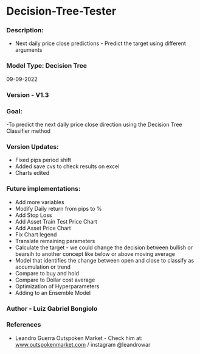 # Decision-Tree-Tester

### Description:
- Next daily price close predictions - Predict the target using different arguments 

### Model Type: Decision Tree 
09-09-2022 

### Version - V1.3

### Goal:
-To predict the next daily price close direction using the Decision Tree Classifier method 
 
### Version Updates:
- Fixed pips period shift 
- Added save cvs to check results on excel 
- Charts edited 


### Future implementations:
- Add more variables 
- Modify Daily return from pips to %
- Add Stop Loss 
- Add Asset Train Test Price Chart
- Add Asset Price Chart
- Fix Chart legend
- Translate remaining parameters 
- Calculate the target - we could change the decision between bullish or bearsih to another concept like below or above moving average
- Model that identifies the change between open and close to classify as accumulation or trend
- Compare to buy and hold
- Compare to Dollar cost average 
- Optimization of Hyperparameters
- Adding to an Ensemble Model 

### Author - Luiz Gabriel Bongiolo

### References 
- Leandro Guerra Outspoken Market - Check him at: www.outspokenmarket.com / instagram @leandrowar
